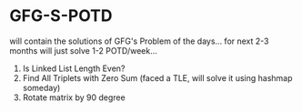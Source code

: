 # GFG-S-POTD

will contain the solutions of GFG's Problem of the days... for next 2-3 months will just solve 1-2 POTD/week...

1. Is Linked List Length Even?
2. Find All Triplets with Zero Sum (faced a TLE, will solve it using hashmap someday)
3. Rotate matrix by 90 degree
